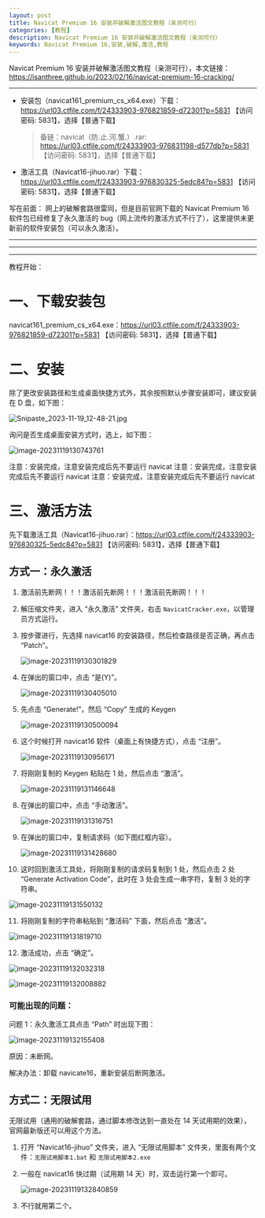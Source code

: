 ```yaml
---
layout: post
title: Navicat Premium 16 安装并破解激活图文教程（亲测可行）
categories: [教程]
description: Navicat Premium 16 安装并破解激活图文教程（亲测可行）
keywords: Navicat Premium 16,安装,破解,激活,教程
---
```


Navicat Premium 16 安装并破解激活图文教程（亲测可行），本文链接：<https://isanthree.github.io/2023/02/16/navicat-premium-16-cracking/>

---

- 安装包（navicat161_premium_cs_x64.exe）下载：<https://url03.ctfile.com/f/24333903-976821859-d72301?p=5831> 【访问密码: 5831】，选择【普通下载】

  > 备链：navicat（防.止.河.蟹.）.rar: <https://url03.ctfile.com/f/24333903-976831198-d577db?p=5831> 【访问密码: 5831】，选择【普通下载】

- 激活工具（Navicat16-jihuo.rar）下载：<https://url03.ctfile.com/f/24333903-976830325-5edc84?p=5831> 【访问密码: 5831】，选择【普通下载】

写在前面： 网上的破解套路很雷同，但是目前官网下载的 Navicat Premium 16 软件包已经修复了永久激活的 bug（网上流传的激活方式不行了），这里提供未更新前的软件安装包（可以永久激活）。

---

---

---

教程开始：

# 一、下载安装包

navicat161_premium_cs_x64.exe：<https://url03.ctfile.com/f/24333903-976821859-d72301?p=5831> 【访问密码: 5831】，选择【普通下载】

# 二、安装

除了更改安装路径和生成桌面快捷方式外，其余按照默认步骤安装即可，建议安装在 D 盘，如下图：

![Snipaste_2023-11-19_12-48-21.jpg](https://cdn.jsdelivr.net/gh/isanthree/blog-gallery/pic/Snipaste_2023-11-19_12-48-21.jpg)

询问是否生成桌面安装方式时，选上，如下图：

![image-20231119130743761](https://cdn.jsdelivr.net/gh/isanthree/blog-gallery/pic/image-20231119130743761.png)

注意：安装完成，注意安装完成后先不要运行 navicat
注意：安装完成，注意安装完成后先不要运行 navicat
注意：安装完成，注意安装完成后先不要运行 navicat

# 三、激活方法

先下载激活工具（Navicat16-jihuo.rar）：<https://url03.ctfile.com/f/24333903-976830325-5edc84?p=5831> 【访问密码: 5831】，选择【普通下载】

## 方式一：永久激活

1. 激活前先断网！！！激活前先断网！！！激活前先断网！！！

2. 解压缩文件夹，进入 “永久激活” 文件夹，右击 `NavicatCracker.exe`，以管理员方式运行。

3. 按步骤进行，先选择 navicat16 的安装路径，然后检查路径是否正确，再点击 “Patch”。

   ![image-20231119130301829](https://cdn.jsdelivr.net/gh/isanthree/blog-gallery/pic/image-20231119130301829.png)

4. 在弹出的窗口中，点击 “是(Y)”。

   ![image-20231119130405010](https://cdn.jsdelivr.net/gh/isanthree/blog-gallery/pic/image-20231119130405010.png)

5. 先点击 “Generate!”，然后 “Copy” 生成的 Keygen

   ![image-20231119130500094](https://cdn.jsdelivr.net/gh/isanthree/blog-gallery/pic/image-20231119130500094.png)

6. 这个时候打开 navicat16 软件（桌面上有快捷方式），点击 “注册”。

   ![image-20231119130956171](https://cdn.jsdelivr.net/gh/isanthree/blog-gallery/pic/image-20231119130956171.png)

7. 将刚刚复制的 Keygen 粘贴在 1 处，然后点击 “激活”。

   ![image-20231119131146648](https://cdn.jsdelivr.net/gh/isanthree/blog-gallery/pic/image-20231119131146648.png)

8. 在弹出的窗口中，点击 “手动激活”。

   ![image-20231119131316751](https://cdn.jsdelivr.net/gh/isanthree/blog-gallery/pic/image-20231119131316751.png)

9. 在弹出的窗口中，复制请求码（如下图红框内容）。

   ![image-20231119131428680](https://cdn.jsdelivr.net/gh/isanthree/blog-gallery/pic/image-20231119131428680.png)

10. 这时回到激活工具处，将刚刚复制的请求码复制到 1 处，然后点击 2 处 “Generate Activation Code”，此时在 3 处会生成一串字符，复制 3 处的字符串。

![image-20231119131550132](https://cdn.jsdelivr.net/gh/isanthree/blog-gallery/pic/image-20231119131550132.png)

11. 将刚刚复制的字符串粘贴到 “激活码” 下面，然后点击 “激活”。

![image-20231119131819710](https://cdn.jsdelivr.net/gh/isanthree/blog-gallery/pic/image-20231119131819710.png)

12. 激活成功，点击 “确定”。

![image-20231119132032318](https://cdn.jsdelivr.net/gh/isanthree/blog-gallery/pic/image-20231119132032318.png)

![image-20231119132008882](https://cdn.jsdelivr.net/gh/isanthree/blog-gallery/pic/image-20231119132008882.png)

### 可能出现的问题：

问题 1：永久激活工具点击 “Path” 时出现下图：

![image-20231119132155408](https://cdn.jsdelivr.net/gh/isanthree/blog-gallery/pic/image-20231119132155408.png)

原因：未断网。

解决办法：卸载 navicate16，重新安装后断网激活。

## 方式二：无限试用

无限试用（通用的破解套路，通过脚本修改达到一直处在 14 天试用期的效果），官网最新版还可以用这个方法。

1. 打开 “Navicat16-jihuo” 文件夹，进入 “无限试用脚本” 文件夹，里面有两个文件：`无限试用脚本1.bat` 和 `无限试用脚本2.exe`

2. 一般在 navicat16 快过期（试用期 14 天）时，双击运行第一个即可。

   ![image-20231119132840859](https://cdn.jsdelivr.net/gh/isanthree/blog-gallery/pic/image-20231119132840859.png)

3. 不行就用第二个。
